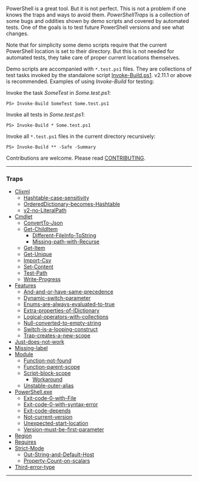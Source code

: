 
PowerShell is a great tool. But it is not perfect. This is not a problem if one
knows the traps and ways to avoid them. *PowerShellTraps* is a collection of
some bugs and oddities shown by demo scripts and covered by automated tests.
One of the goals is to test future PowerShell versions and see what changes.

Note that for simplicity some demo scripts require that the current PowerShell
location is set to their directory. But this is not needed for automated tests,
they take care of proper current locations themselves.

Demo scripts are accompanied with `*.test.ps1` files. They are collections of
test tasks invoked by the standalone script [Invoke-Build.ps1]. v2.11.1 or
above is recommended. Examples of using *Invoke-Build* for testing:

Invoke the task *SomeTest* in *Some.test.ps1*:

    PS> Invoke-Build SomeTest Some.test.ps1

Invoke all tests in *Some.test.ps1*:

    PS> Invoke-Build * Some.test.ps1

Invoke all `*.test.ps1` files in the current directory recursively:

    PS> Invoke-Build ** -Safe -Summary

Contributions are welcome. Please read [CONTRIBUTING].

[Invoke-Build.ps1]: https://github.com/nightroman/Invoke-Build/blob/master/Invoke-Build.ps1
[CONTRIBUTING]: https://github.com/nightroman/PowerShellTraps/blob/master/CONTRIBUTING.md

---
### Traps

<!--Generated-->
- [Clixml](./Clixml)
    - [Hashtable-case-sensitivity](./Clixml/Hashtable-case-sensitivity)
    - [OrderedDictionary-becomes-Hashtable](./Clixml/OrderedDictionary-becomes-Hashtable)
    - [v2-no-LiteralPath](./Clixml/v2-no-LiteralPath)
- [Cmdlet](./Cmdlet)
    - [ConvertTo-Json](./Cmdlet/ConvertTo-Json)
    - [Get-ChildItem](./Cmdlet/Get-ChildItem)
        - [Different-FileInfo-ToString](./Cmdlet/Get-ChildItem/Different-FileInfo-ToString)
        - [Missing-path-with-Recurse](./Cmdlet/Get-ChildItem/Missing-path-with-Recurse)
    - [Get-Item](./Cmdlet/Get-Item)
    - [Get-Unique](./Cmdlet/Get-Unique)
    - [Import-Csv](./Cmdlet/Import-Csv)
    - [Set-Content](./Cmdlet/Set-Content)
    - [Test-Path](./Cmdlet/Test-Path)
    - [Write-Progress](./Cmdlet/Write-Progress)
- [Features](./Features)
    - [And-and-or-have-same-precedence](./Features/And-and-or-have-same-precedence)
    - [Dynamic-switch-parameter](./Features/Dynamic-switch-parameter)
    - [Enums-are-always-evaluated-to-true](./Features/Enums-are-always-evaluated-to-true)
    - [Extra-properties-of-IDictionary](./Features/Extra-properties-of-IDictionary)
    - [Logical-operators-with-collections](./Features/Logical-operators-with-collections)
    - [Null-converted-to-empty-string](./Features/Null-converted-to-empty-string)
    - [Switch-is-a-looping-construct](./Features/Switch-is-a-looping-construct)
    - [Trap-creates-a-new-scope](./Features/Trap-creates-a-new-scope)
- [Just-does-not-work](./Just-does-not-work)
- [Missing-label](./Missing-label)
- [Module](./Module)
    - [Function-not-found](./Module/Function-not-found)
    - [Function-parent-scope](./Module/Function-parent-scope)
    - [Script-block-scope](./Module/Script-block-scope)
        - [Workaround](./Module/Script-block-scope/Workaround)
    - [Unstable-outer-alias](./Module/Unstable-outer-alias)
- [PowerShell.exe](./PowerShell.exe)
    - [Exit-code-0-with-File](./PowerShell.exe/Exit-code-0-with-File)
    - [Exit-code-0-with-syntax-error](./PowerShell.exe/Exit-code-0-with-syntax-error)
    - [Exit-code-depends](./PowerShell.exe/Exit-code-depends)
    - [Not-current-version](./PowerShell.exe/Not-current-version)
    - [Unexpected-start-location](./PowerShell.exe/Unexpected-start-location)
    - [Version-must-be-first-parameter](./PowerShell.exe/Version-must-be-first-parameter)
- [Region](./Region)
- [Requires](./Requires)
- [Strict-Mode](./Strict-Mode)
    - [Out-String-and-Default-Host](./Strict-Mode/Out-String-and-Default-Host)
    - [Property-Count-on-scalars](./Strict-Mode/Property-Count-on-scalars)
- [Third-error-type](./Third-error-type)

---
